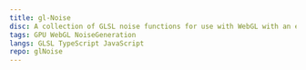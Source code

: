 ```yaml
---
title: gl-Noise
disc: A collection of GLSL noise functions for use with WebGL with an easy to use API.
tags: GPU WebGL NoiseGeneration
langs: GLSL TypeScript JavaScript
repo: glNoise
---
```

